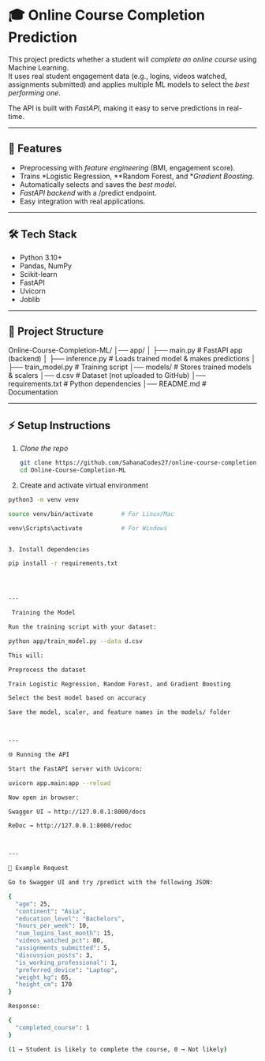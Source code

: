 # 🎓 Online Course Completion Prediction

This project predicts whether a student will *complete an online course* using Machine Learning.  
It uses real student engagement data (e.g., logins, videos watched, assignments submitted) and applies multiple ML models to select the *best performing one*.  

The API is built with *FastAPI*, making it easy to serve predictions in real-time.

---

## 🚀 Features
- Preprocessing with *feature engineering* (BMI, engagement score).  
- Trains *Logistic Regression, **Random Forest, and **Gradient Boosting*.  
- Automatically selects and saves the *best model*.  
- *FastAPI backend* with a /predict endpoint.  
- Easy integration with real applications.  

---

## 🛠 Tech Stack
- Python 3.10+  
- Pandas, NumPy  
- Scikit-learn  
- FastAPI  
- Uvicorn  
- Joblib  

---

## 📂 Project Structure
Online-Course-Completion-ML/ │── app/ │   ├── main.py          # FastAPI app (backend) │   ├── inference.py     # Loads trained model & makes predictions │   ├── train_model.py   # Training script │── models/              # Stores trained models & scalers │── d.csv                # Dataset (not uploaded to GitHub) │── requirements.txt     # Python dependencies │── README.md            # Documentation

---

## ⚡ Setup Instructions

1. *Clone the repo*
   ```bash
   git clone https://github.com/SahanaCodes27/online-course-completion-prediction.git
   cd Online-Course-Completion-ML

2. Create and activate virtual environment

```bash
python3 -m venv venv

source venv/bin/activate        # For Linux/Mac

venv\Scripts\activate           # For Windows


3. Install dependencies

pip install -r requirements.txt




---

 Training the Model

Run the training script with your dataset:

python app/train_model.py --data d.csv

This will:

Preprocess the dataset

Train Logistic Regression, Random Forest, and Gradient Boosting

Select the best model based on accuracy

Save the model, scaler, and feature names in the models/ folder



---

🌐 Running the API

Start the FastAPI server with Uvicorn:

uvicorn app.main:app --reload

Now open in browser:

Swagger UI → http://127.0.0.1:8000/docs

ReDoc → http://127.0.0.1:8000/redoc



---

🧪 Example Request

Go to Swagger UI and try /predict with the following JSON:

{
  "age": 25,
  "continent": "Asia",
  "education_level": "Bachelors",
  "hours_per_week": 10,
  "num_logins_last_month": 15,
  "videos_watched_pct": 80,
  "assignments_submitted": 5,
  "discussion_posts": 3,
  "is_working_professional": 1,
  "preferred_device": "Laptop",
  "weight_kg": 65,
  "height_cm": 170
}

Response:

{
  "completed_course": 1
}

(1 → Student is likely to complete the course, 0 → Not likely)
